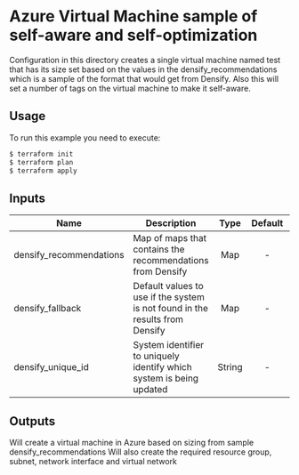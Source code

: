 # Azure Virtual Machine sample of self-aware and self-optimization

Configuration in this directory creates a single virtual machine named test that has its size set based on the values in the densify_recommendations which is a sample of the format that would get from Densify. Also this will set a number of tags on the virtual machine to make it self-aware. 

## Usage

To run this example you need to execute:

```bash
$ terraform init
$ terraform plan
$ terraform apply
```

## Inputs

| Name | Description | Type | Default | Required |
|------|-------------|:----:|:-----:|:-----:|
| densify_recommendations | Map of maps that contains the recommendations from Densify | Map | - | Yes |
| densify_fallback | Default values to use if the system is not found in the results from Densify | Map | - | Yyes |
| densify_unique_id | System identifier to uniquely identify which system is being updated | String | - | Yes |

## Outputs

Will create a virtual machine in Azure based on sizing from sample densify_recommendations
Will also create the required resource group, subnet, network interface and virtual network